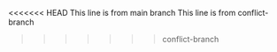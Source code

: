 <<<<<<< HEAD
This line is from main branch
This line is from conflict-branch
>>>>>>> conflict-branch
